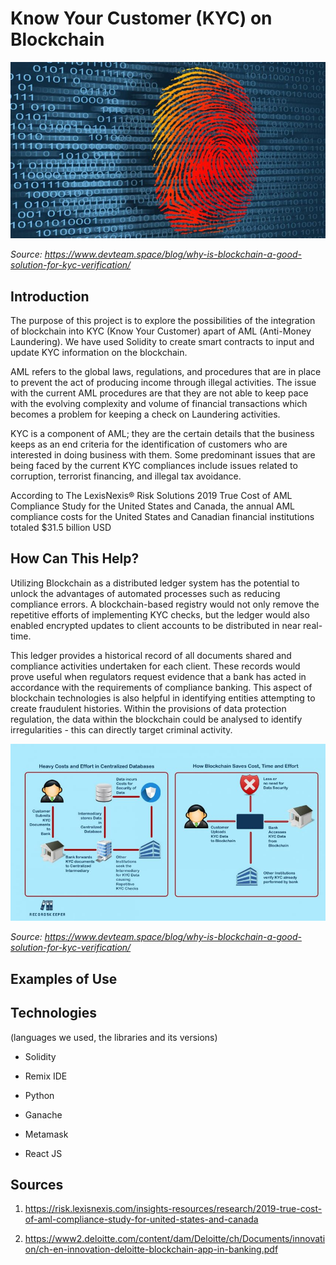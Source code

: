 # Know Your Customer (KYC) on Blockchain

![KYC on Blockchain](Images/identity.jpg)

*Source: https://www.devteam.space/blog/why-is-blockchain-a-good-solution-for-kyc-verification/*

## Introduction

The purpose of this project is to explore the possibilities of the integration of blockchain into KYC (Know Your Customer) apart of AML (Anti-Money Laundering). We have used Solidity to create smart contracts to input and update KYC information on the blockchain.

AML refers to the global laws, regulations, and procedures that are in place to prevent the act of producing income through illegal activities. The issue with the current AML procedures are that they are not able to keep pace with the evolving complexity and volume of financial transactions which becomes a problem for keeping a check on Laundering activities.

KYC is a component of AML; they are the certain details that the business keeps as an end criteria for the identification of customers who are interested in doing business with them. Some predominant issues that are being faced by the current KYC compliances include issues related to corruption, terrorist financing, and illegal tax avoidance.

According to The LexisNexis® Risk Solutions 2019 True Cost of AML Compliance Study for the United States and Canada, the annual AML compliance costs for the United States and Canadian financial institutions totaled $31.5 billion USD

## How Can This Help? 

Utilizing Blockchain as a distributed ledger system has the potential to unlock the advantages of automated processes such as reducing compliance errors. A blockchain-based registry would not only remove the repetitive efforts of implementing KYC checks, but the ledger would also enabled encrypted updates to client accounts to be distributed in near real-time. 

This ledger provides a historical record of all documents shared and compliance activities undertaken for each client. These records would prove useful when regulators request evidence that a bank has acted in accordance with the requirements of compliance banking. This aspect of blockchain technologies is also helpful in identifying entities attempting to create fraudulent histories. Within the provisions of data protection regulation, the data within the blockchain could be analysed to identify irregularities - this can directly target criminal activity.

![Alt Text](Images/Blockchain_KYC.jpg)

*Source: https://www.devteam.space/blog/why-is-blockchain-a-good-solution-for-kyc-verification/*





## Examples of Use 



## Technologies 

(languages we used, the libraries and its versions)

- Solidity

- Remix IDE

- Python

- Ganache

- Metamask

- React JS


## Sources

1. https://risk.lexisnexis.com/insights-resources/research/2019-true-cost-of-aml-compliance-study-for-united-states-and-canada

2. https://www2.deloitte.com/content/dam/Deloitte/ch/Documents/innovation/ch-en-innovation-deloitte-blockchain-app-in-banking.pdf
 

